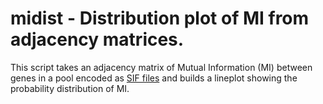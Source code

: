 # midist - Distribution plot of MI from adjacency matrices.

This script takes an adjacency matrix of Mutual Information (MI) between genes in a pool
encoded as [SIF files](http://cytoscape.org/manual/Cytoscape2_5Manual.html#SIF%20Format )
and builds a lineplot showing the probability distribution of MI.
